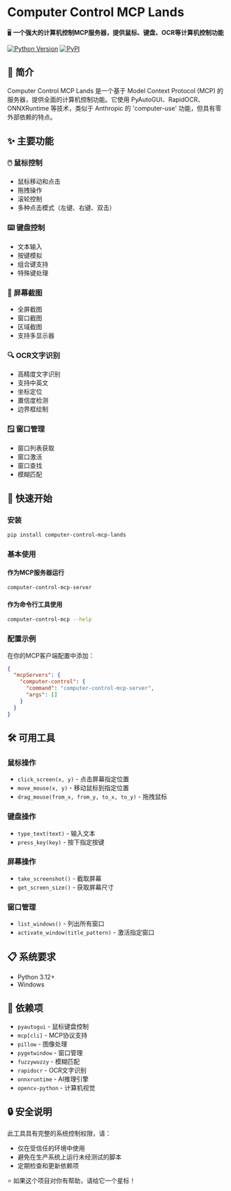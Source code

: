 # Computer Control MCP Lands

🖥️ **一个强大的计算机控制MCP服务器，提供鼠标、键盘、OCR等计算机控制功能**

[![Python Version](https://img.shields.io/badge/python-3.12+-blue.svg)](https://python.org)
[![PyPI](https://img.shields.io/pypi/v/computer-control-mcp-lands.svg)](https://pypi.org/project/computer-control-mcp-lands/)

## 📖 简介

Computer Control MCP Lands 是一个基于 Model Context Protocol (MCP) 的服务器，提供全面的计算机控制功能。它使用 PyAutoGUI、RapidOCR、ONNXRuntime 等技术，类似于 Anthropic 的 'computer-use' 功能，但具有零外部依赖的特点。

## ✨ 主要功能

### 🖱️ 鼠标控制
- 鼠标移动和点击
- 拖拽操作
- 滚轮控制
- 多种点击模式（左键、右键、双击）

### ⌨️ 键盘控制
- 文本输入
- 按键模拟
- 组合键支持
- 特殊键处理

### 📸 屏幕截图
- 全屏截图
- 窗口截图
- 区域截图
- 支持多显示器

### 🔍 OCR文字识别
- 高精度文字识别
- 支持中英文
- 坐标定位
- 置信度检测
- 边界框绘制

### 🪟 窗口管理
- 窗口列表获取
- 窗口激活
- 窗口查找
- 模糊匹配

## 🚀 快速开始

### 安装

```bash
pip install computer-control-mcp-lands
```

### 基本使用

#### 作为MCP服务器运行

```bash
computer-control-mcp-server
```

#### 作为命令行工具使用

```bash
computer-control-mcp --help
```

### 配置示例

在你的MCP客户端配置中添加：

```json
{
  "mcpServers": {
    "computer-control": {
      "command": "computer-control-mcp-server",
      "args": []
    }
  }
}
```

## 🛠️ 可用工具

### 鼠标操作
- `click_screen(x, y)` - 点击屏幕指定位置
- `move_mouse(x, y)` - 移动鼠标到指定位置
- `drag_mouse(from_x, from_y, to_x, to_y)` - 拖拽鼠标

### 键盘操作
- `type_text(text)` - 输入文本
- `press_key(key)` - 按下指定按键

### 屏幕操作
- `take_screenshot()` - 截取屏幕
- `get_screen_size()` - 获取屏幕尺寸

### 窗口管理
- `list_windows()` - 列出所有窗口
- `activate_window(title_pattern)` - 激活指定窗口

## 📋 系统要求

- Python 3.12+
- Windows

## 🔧 依赖项

- `pyautogui` - 鼠标键盘控制
- `mcp[cli]` - MCP协议支持
- `pillow` - 图像处理
- `pygetwindow` - 窗口管理
- `fuzzywuzzy` - 模糊匹配
- `rapidocr` - OCR文字识别
- `onnxruntime` - AI推理引擎
- `opencv-python` - 计算机视觉

## 🔒 安全说明

此工具具有完整的系统控制权限，请：
- 仅在受信任的环境中使用
- 避免在生产系统上运行未经测试的脚本
- 定期检查和更新依赖项

⭐ 如果这个项目对你有帮助，请给它一个星标！